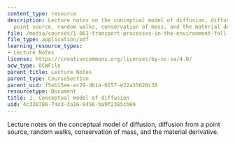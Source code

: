 ```yaml
---
content_type: resource
description: Lecture notes on the conceptual model of diffusion, diffusion from a
  point source, random walks, conservation of mass, and the material derivative.
file: /media/courses/1-061-transport-processes-in-the-environment-fall-2008/4c33878674c33a168456ba9f2385cb69_conserve.pdf
file_type: application/pdf
learning_resource_types:
- Lecture Notes
license: https://creativecommons.org/licenses/by-nc-sa/4.0/
ocw_type: OCWFile
parent_title: Lecture Notes
parent_type: CourseSection
parent_uid: f5eb15ee-ec29-db1a-0157-e22a35620c38
resourcetype: Document
title: 1. Conceptual model of diffusion
uid: 4c338786-74c3-3a16-8456-ba9f2385cb69
---
```

Lecture notes on the conceptual model of diffusion, diffusion from a point source, random walks, conservation of mass, and the material derivative.